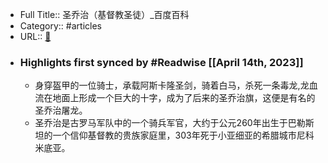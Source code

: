 - Full Title:: 圣乔治（基督教圣徒）_百度百科
- Category:: #articles
- URL:: [🔗](https://baike.baidu.com/item/%E5%9C%A3%E4%B9%94%E6%B2%BB/67111)
- ### Highlights first synced by #Readwise [[April 14th, 2023]]
    - 身穿盔甲的一位骑士，承载阿斯卡隆圣剑，骑着白马，杀死一条毒龙,龙血流在地面上形成一个巨大的十字，成为了后来的圣乔治旗，这便是有名的圣乔治屠龙。
    - 圣乔治是古罗马军队中的一个骑兵军官，大约于公元260年出生于巴勒斯坦的一个信仰基督教的贵族家庭里，303年死于小亚细亚的希腊城市尼科米底亚。
